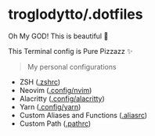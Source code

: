 # troglodytto/.dotfiles

Oh My GOD! This is beautiful 💙

This Terminal config is Pure Pizzazz ✨

> My personal configurations

- ZSH ([.zshrc](.zshrc))
- Neovim ([.config/nvim](.config/nvim/init.vim))
- Alacritty ([.config/alacritty](.config/alacritty/alacritty.yml))
- Yarn ([.config/yarn](.config/yarn/global/package.json))
- Custom Aliases and Functions ([.aliasrc](.aliasrc))
- Custom Path ([.pathrc](.pathrc))
